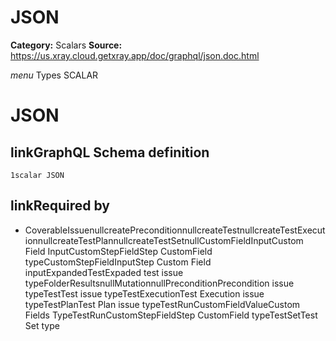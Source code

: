# JSON

**Category:** Scalars
**Source:** https://us.xray.cloud.getxray.app/doc/graphql/json.doc.html

*menu* Types SCALAR
 # JSON

## linkGraphQL Schema definition
 `1scalar JSON`
## linkRequired by
 - CoverableIssuenullcreatePreconditionnullcreateTestnullcreateTestExecutionnullcreateTestPlannullcreateTestSetnullCustomFieldInputCustom Field InputCustomStepFieldStep CustomField typeCustomStepFieldInputStep Custom Field inputExpandedTestExpaded test issue typeFolderResultsnullMutationnullPreconditionPrecondition issue typeTestTest issue typeTestExecutionTest Execution issue typeTestPlanTest Plan issue typeTestRunCustomFieldValueCustom Fields TypeTestRunCustomStepFieldStep CustomField typeTestSetTest Set type